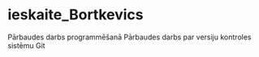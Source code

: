 # ieskaite_Bortkevics
Pārbaudes darbs programmēšanā
Pārbaudes darbs par versiju kontroles sistēmu Git
